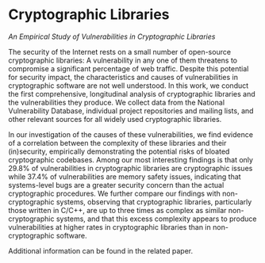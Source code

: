 # Cryptographic Libraries
*An Empirical Study of Vulnerabilities in Cryptographic Libraries*

The security of the Internet rests on a small number of open-source cryptographic libraries: A vulnerability in any one of them threatens to compromise a significant percentage of web traffic. Despite this potential for security impact, the characteristics and causes of vulnerabilities in cryptographic software are not well understood. In this work, we conduct the first comprehensive, longitudinal analysis of cryptographic libraries and the vulnerabilities they produce. We collect data from the National Vulnerability Database, individual project repositories and mailing lists, and other relevant sources for all widely used cryptographic libraries.

In our investigation of the causes of these vulnerabilities, we find evidence of a correlation between the complexity of these libraries and their (in)security, empirically demonstrating the potential risks of bloated cryptographic codebases. Among our most interesting findings is that only 29.8% of vulnerabilities in cryptographic libraries are cryptographic issues while 37.4% of vulnerabilities are memory safety issues, indicating that systems-level bugs are a greater security concern than the actual cryptographic procedures. We further compare our findings with non-cryptographic systems, observing that cryptographic libraries, particularly those written in C/C++, are up to three times as complex as similar non-cryptographic systems, and that this excess complexity appears to produce vulnerabilities at higher rates in cryptographic libraries than in non-cryptographic software.

Additional information can be found in the related paper.
